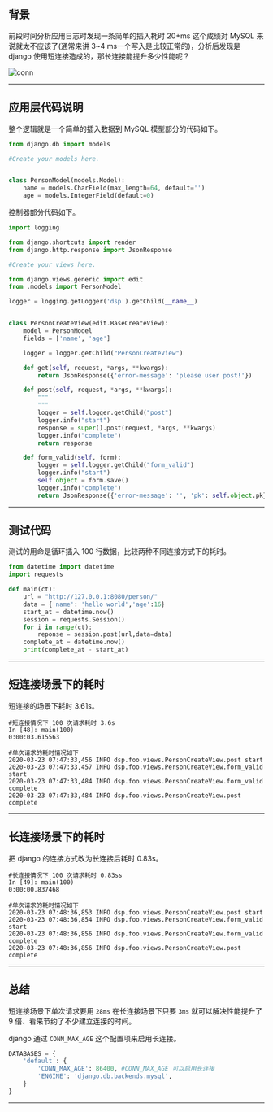 ## 背景
前段时间分析应用日志时发现一条简单的插入耗时 20+ms 这个成绩对 MySQL 来说就太不应该了(通常来讲 3~4 ms一个写入是比较正常的)，分析后发现是 django 使用短连接造成的，那长连接能提升多少性能呢？

![conn](static/2020-13/conn.png)

---

## 应用层代码说明
整个逻辑就是一个简单的插入数据到 MySQL 模型部分的代码如下。
```python
from django.db import models

#Create your models here.


class PersonModel(models.Model):
    name = models.CharField(max_length=64, default='')
    age = models.IntegerField(default=0)
```
控制器部分代码如下。
```python
import logging

from django.shortcuts import render
from django.http.response import JsonResponse

#Create your views here.

from django.views.generic import edit
from .models import PersonModel

logger = logging.getLogger('dsp').getChild(__name__)


class PersonCreateView(edit.BaseCreateView):
    model = PersonModel
    fields = ['name', 'age']

    logger = logger.getChild("PersonCreateView")

    def get(self, request, *args, **kwargs):
        return JsonResponse({'error-message': 'please user post!'})

    def post(self, request, *args, **kwargs):
        """
        """
        logger = self.logger.getChild("post")
        logger.info("start")
        response = super().post(request, *args, **kwargs)
        logger.info("complete")
        return response

    def form_valid(self, form):
        logger = self.logger.getChild("form_valid")
        logger.info("start")
        self.object = form.save()
        logger.info("complete")
        return JsonResponse({'error-message': '', 'pk': self.object.pk})
```

---

## 测试代码
测试的用命是循环插入 100 行数据，比较两种不同连接方式下的耗时。
```python
from datetime import datetime
import requests

def main(ct): 
    url = "http://127.0.0.1:8080/person/" 
    data = {'name': 'hello world','age':16} 
    start_at = datetime.now() 
    session = requests.Session() 
    for i in range(ct): 
        reponse = session.post(url,data=data) 
    complete_at = datetime.now() 
    print(complete_at - start_at)
```

---

## 短连接场景下的耗时
短连接的场景下耗时 3.61s。
```log
#短连接情况下 100 次请求耗时 3.6s
In [48]: main(100)                                                              
0:00:03.615563

#单次请求的耗时情况如下
2020-03-23 07:47:33,456 INFO dsp.foo.views.PersonCreateView.post start
2020-03-23 07:47:33,457 INFO dsp.foo.views.PersonCreateView.form_valid start
2020-03-23 07:47:33,484 INFO dsp.foo.views.PersonCreateView.form_valid complete
2020-03-23 07:47:33,484 INFO dsp.foo.views.PersonCreateView.post complete
```
---

## 长连接场景下的耗时
把 django 的连接方式改为长连接后耗时 0.83s。
```log
#长连接情况下 100 次请求耗时 0.83ss
In [49]: main(100)                                                              
0:00:00.837468

#单次请求的耗时情况如下
2020-03-23 07:48:36,853 INFO dsp.foo.views.PersonCreateView.post start
2020-03-23 07:48:36,854 INFO dsp.foo.views.PersonCreateView.form_valid start
2020-03-23 07:48:36,856 INFO dsp.foo.views.PersonCreateView.form_valid complete
2020-03-23 07:48:36,856 INFO dsp.foo.views.PersonCreateView.post complete
```

---

## 总结
短连接场景下单次请求要用 `28ms` 在长连接场景下只要 `3ms` 就可以解决性能提升了 9 倍、看来节约了不少建立连接的时间。

django 通过 `CONN_MAX_AGE` 这个配置项来启用长连接。
```python
DATABASES = {
    'default': {
        'CONN_MAX_AGE': 86400, #CONN_MAX_AGE 可以启用长连接
        'ENGINE': 'django.db.backends.mysql',
    }
}
```
---
